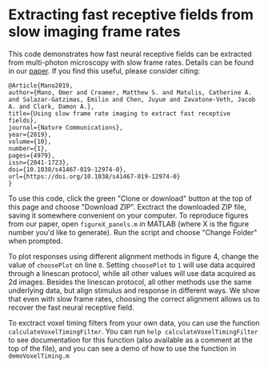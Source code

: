 # Extracting fast receptive fields from slow imaging frame rates

This code demonstrates how fast neural receptive fields can be extracted from multi-photon microscopy with slow frame rates. Details can be found in our [paper](https://doi.org/10.1038/s41467-019-12974-0). If you find this useful, please consider citing: 
```
@Article{Mano2019,
author={Mano, Omer and Creamer, Matthew S. and Matulis, Catherine A. and Salazar-Gatzimas, Emilio and Chen, Juyue and Zavatone-Veth, Jacob A. and Clark, Damon A.},
title={Using slow frame rate imaging to extract fast receptive fields},
journal={Nature Communications},
year={2019},
volume={10},
number={1},
pages={4979},
issn={2041-1723},
doi={10.1038/s41467-019-12974-0},
url={https://doi.org/10.1038/s41467-019-12974-0}
}
```

To use this code, click the green "Clone or download" button at the top of this page and choose "Download ZIP". Exctract the downloaded ZIP file, saving it somewhere convenient on your computer. To reproduce figures from our paper, open ```figureX_panels.m``` in MATLAB (where X is the figure number you'd like to generate). Run the script and choose "Change Folder" when prompted.

To plot responses using different alignment methods in figure 4, change the value of ```choosePlot``` on line ```8```. Setting ```choosePlot``` to ```1``` will use data acquired through a linescan protocol, while all other values will use data acquired as 2d images. Besides the linescan protocol, all other methods use the same underlying data, but align stimulus and response in different ways. We show that even with slow frame rates, choosing the correct alignment allows us to recover the fast neural receptive field.

To exctract voxel timing filters from your own data, you can use the function ```calculateVoxelTimingFilter```. You can run ```help calculateVoxelTimingFilter``` to see documentation for this function (also available as a comment at the top of the file), and you can see a demo of how to use the function in ```demoVoxelTiming.m```
